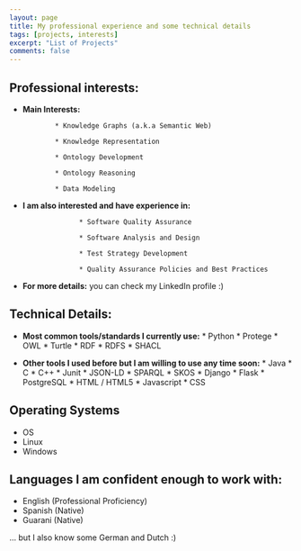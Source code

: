 ```yaml
---
layout: page
title: My professional experience and some technical details
tags: [projects, interests]
excerpt: "List of Projects"
comments: false
---
```

## Professional interests:
* __Main Interests:__

              * Knowledge Graphs (a.k.a Semantic Web)

              * Knowledge Representation

              * Ontology Development

              * Ontology Reasoning

              * Data Modeling

* __I am also interested and have experience in:__

                    * Software Quality Assurance

                    * Software Analysis and Design

                    * Test Strategy Development

                    * Quality Assurance Policies and Best Practices

* __For more details:__ you can check my LinkedIn profile :)

## Technical Details:

* __Most common tools/standards I currently use:__
              * Python
              * Protege
              * OWL
              * Turtle
              * RDF
              * RDFS
              * SHACL

* __Other tools I used before but I am willing to use any time soon:__
              * Java
              * C
              * C++
              * Junit
              * JSON-LD
              * SPARQL
              * SKOS
              * Django
              * Flask
              * PostgreSQL
              * HTML / HTML5
              * Javascript
              * CSS

## Operating Systems
* OS
* Linux
* Windows

## Languages I am confident enough to work with:
* English (Professional Proficiency)
* Spanish (Native)
* Guarani (Native)

... but I also know some German and Dutch :)
